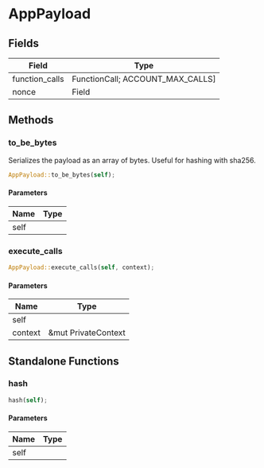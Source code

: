 # AppPayload

## Fields
| Field | Type |
| --- | --- |
| function_calls | FunctionCall; ACCOUNT_MAX_CALLS] |
| nonce | Field |

## Methods

### to_be_bytes

Serializes the payload as an array of bytes. Useful for hashing with sha256.

```rust
AppPayload::to_be_bytes(self);
```

#### Parameters
| Name | Type |
| --- | --- |
| self |  |

### execute_calls

```rust
AppPayload::execute_calls(self, context);
```

#### Parameters
| Name | Type |
| --- | --- |
| self |  |
| context | &mut PrivateContext |

## Standalone Functions

### hash

```rust
hash(self);
```

#### Parameters
| Name | Type |
| --- | --- |
| self |  |

